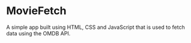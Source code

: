 # MovieFetch
A simple app built using HTML, CSS and JavaScript that is used to fetch data using the OMDB API. 
